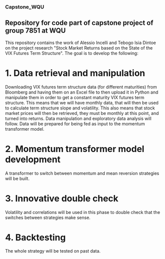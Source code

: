 ### Capstone_WQU
## Repository for code part of capstone project of group 7851 at WQU

This repository contains the work of Alessio Incelli and Tebogo Isia Dintoe on the project research "Stock Market Returns based on the State of the VIX Futures Term Structure".
The goal is to develop the following:

# 1. Data retrieval and manipulation
Downloading VIX futures term structure data (for different maturities) from Bloomberg and having them on an Excel file to then upload it in Python and manipulate them in order to get a constant maturity VIX futures term structure.
This means that we will have monthly data, that will then be used to calculate term structure slope and volatility.
This also means that stock market prices will then be retrieved, they must be monthly at this point, and turned into returns.
Data manipulation and exploratory data analysis will follow.
Data will be prepared for being fed as input to the momentum transformer model.

# 2. Momentum transformer model development
A transformer to switch between momentum and mean reversion strategies will be built.

# 3. Innovative double check
Volatility and correlations will be used in this phase to double check that the switches between strategies make sense.

# 4. Backtesting
The whole strategy will be tested on past data.
